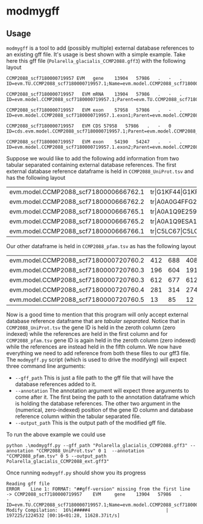 # modmygff

## Usage

`modmygff` is a tool to add (possibly multiple) external database references to an existing gff file. It's usage is best shown with a simple example. Take here this gff file (`Polarella_glacialis_CCMP2088.gff3`) with the following layout
```
CCMP2088_scf7180000719957 EVM	gene	13904	57986	.	-	.	ID=evm.TU.CCMP2088_scf7180000719957.1;Name=evm.model.CCMP2088_scf7180000719957.1

CCMP2088_scf7180000719957	EVM	mRNA	13904	57986	.	-	.	ID=evm.model.CCMP2088_scf7180000719957.1;Parent=evm.TU.CCMP2088_scf7180000719957.1;Name=evm.model.CCMP2088_scf7180000719957.1

CCMP2088_scf7180000719957	EVM	exon	57958	57986	.	-	.	ID=evm.model.CCMP2088_scf7180000719957.1.exon1;Parent=evm.model.CCMP2088_scf7180000719957.1

CCMP2088_scf7180000719957	EVM	CDS	57958	57986	.	-	0	ID=cds.evm.model.CCMP2088_scf7180000719957.1;Parent=evm.model.CCMP2088_scf7180000719957.1

CCMP2088_scf7180000719957	EVM	exon	54190	54247	.	-	.	ID=evm.model.CCMP2088_scf7180000719957.1.exon2;Parent=evm.model.CCMP2088_scf7180000719957.1
```
Suppose we would like to add the following add information from two tabular separated containing external database references. The first external database reference dataframe is held in `CCMP2088_UniProt.tsv` and has the following layout

|                                       |                                  |
| ------------------------------------- | -------------------------------- |
| evm.model.CCMP2088_scf7180000666762.1 | tr\|G1KF44\|G1KF44_ANOCA         |
| evm.model.CCMP2088_scf7180000666762.2 | tr\|A0A0G4FFG2\|A0A0G4FFG2_VITBC |
| evm.model.CCMP2088_scf7180000666765.1 | tr\|A0A1Q9E259\|A0A1Q9E259_SYMMI |
| evm.model.CCMP2088_scf7180000666765.2 | tr\|A0A1Q9ESA1\|A0A1Q9ESA1_SYMMI |
| evm.model.CCMP2088_scf7180000666766.1 | tr\|C5LC67\|C5LC67_PERM5         |

Our other dataframe is held in `CCMP2088_pfam.tsv` as has the following layout

|                                       |     |     |     |     |            |
| ------------------------------------- | --- | --- | --- | --- | ---------- |
| evm.model.CCMP2088_scf7180000720760.2 | 412 | 688 | 408 | 690 | PF07714.16 |
| evm.model.CCMP2088_scf7180000720760.3 | 196 | 604 | 191 | 604 | PF00501.27 |
| evm.model.CCMP2088_scf7180000720760.3 | 612 | 677 | 612 | 677 | PF13193.5  |
| evm.model.CCMP2088_scf7180000720760.4 | 281 | 314 | 274 | 320 | PF07973.13 |
| evm.model.CCMP2088_scf7180000720760.5 | 13  | 85  | 12  | 85  | PF01423.21 |

Now is a good time to mention that this program will only accept external database reference dataframe that are *tabular separated*. Notice that in `CCMP2088_UniProt.tsv` the gene ID is held in the zeroth column (zero indexed) while the references are held in the first column and for `CCMP2088_pfam.tsv` gene ID is again held in the zeroth column (zero indexed) while the references are instead held in the fifth column. We now have everything we need to add reference from both these files to our gff3 file. The `modmygff.py` script (which is used to drive the modifying) will expect three command line arguments:
- `--gff_path` This is just a file path to the gff file that will have the database references added to it.
- `--annotation` The annotation argument will expect three arguments to come after it. The first being the path to the annotation dataframe which is holding the database references. The other two argument in the (numerical, zero-indexed) position of the gene ID column and database reference column within the tabular separated file.
- `--output_path` This is the output path of the modified gff file.

To run the above example we could use
```
python .\modmygff.py --gff_path "Polarella_glacialis_CCMP2088.gff3" --annotation "CCMP2088_UniProt.tsv" 0 1  --annotation "CCMP2088_pfam.tsv" 0 5 --output_path Polarella_glacialis_CCMP2088_ext.gff3"
```
Once running `modmygff.py` should show you its progress
```
Reading gff file
ERROR    Line 1: FORMAT: "##gff-version" missing from the first line
-> CCMP2088_scf7180000719957    EVM     gene    13904   57986   .       -       .       ID=evm.TU.CCMP2088_scf7180000719957.1;Name=evm.model.CCMP2088_scf7180000719957.1
Modify Compilation:  16%|#####4                            | 197225/1224532 [00:16<01:28, 11628.37it/s]
```
